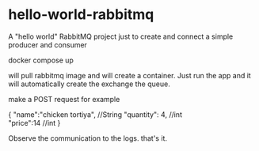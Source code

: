 # hello-world-rabbitmq
A "hello world" RabbitMQ project just to create and connect a simple producer and consumer

docker compose up

will pull rabbitmq image and will create a container.
Just run the app and it will automatically create the exchange
the queue. 

make a POST request  for example 

{
    "name":"chicken tortiya", //String
    "quantity": 4,  //int   
    "price":14  //int
}

Observe the communication to the logs.
that's it.
